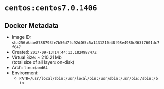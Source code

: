 # `centos:centos7.0.1406`

## Docker Metadata

- Image ID: `sha256:6aae8788793fe7b56d7fc92d465c5a1431210e48f98e4980c963f7601dc7f047`
- Created: `2017-09-13T14:44:13.182098747Z`
- Virtual Size: ~ 210.21 Mb  
  (total size of all layers on-disk)
- Arch: `linux`/`amd64`
- Environment:
  - `PATH=/usr/local/sbin:/usr/local/bin:/usr/sbin:/usr/bin:/sbin:/bin`
